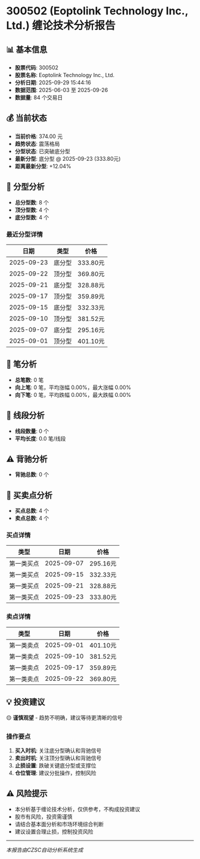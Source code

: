 # 300502 (Eoptolink Technology Inc., Ltd.) 缠论技术分析报告

## 📊 基本信息

- **股票代码**: 300502
- **股票名称**: Eoptolink Technology Inc., Ltd.
- **分析日期**: 2025-09-29 15:44:16
- **数据范围**: 2025-06-03 至 2025-09-26
- **数据量**: 84 个交易日

## 💰 当前状态

- **当前价格**: 374.00 元
- **趋势状态**: 震荡格局
- **分型状态**: 已突破底分型
- **最新分型**: 底分型 @ 2025-09-23 (333.80元)
- **距离最新分型**: +12.04%

## 🔺 分型分析

- **总分型数**: 8 个
- **顶分型数**: 4 个
- **底分型数**: 4 个

### 最近分型详情

| 日期 | 类型 | 价格 |
|------|------|------|
| 2025-09-23 | 底分型 | 333.80元 |
| 2025-09-22 | 顶分型 | 369.80元 |
| 2025-09-21 | 底分型 | 328.88元 |
| 2025-09-17 | 顶分型 | 359.89元 |
| 2025-09-15 | 底分型 | 332.33元 |
| 2025-09-10 | 顶分型 | 381.52元 |
| 2025-09-07 | 底分型 | 295.16元 |
| 2025-09-01 | 顶分型 | 401.10元 |

## 📏 笔分析

- **总笔数**: 0 笔
- **向上笔**: 0 笔，平均涨幅 0.00%，最大涨幅 0.00%
- **向下笔**: 0 笔，平均跌幅 0.00%，最大跌幅 0.00%

## 📐 线段分析

- **线段数量**: 0 个
- **平均长度**: 0.0 笔/线段

## ⚠️ 背驰分析

- **背驰总数**: 0 个

## 🎯 买卖点分析

- **买点总数**: 4 个
- **卖点总数**: 4 个

### 买点详情

| 类型 | 日期 | 价格 |
|------|------|------|
| 第一类买点 | 2025-09-07 | 295.16元 |
| 第一类买点 | 2025-09-15 | 332.33元 |
| 第一类买点 | 2025-09-21 | 328.88元 |
| 第一类买点 | 2025-09-23 | 333.80元 |

### 卖点详情

| 类型 | 日期 | 价格 |
|------|------|------|
| 第一类卖点 | 2025-09-01 | 401.10元 |
| 第一类卖点 | 2025-09-10 | 381.52元 |
| 第一类卖点 | 2025-09-17 | 359.89元 |
| 第一类卖点 | 2025-09-22 | 369.80元 |

## 💡 投资建议

🟡 **谨慎观望** - 趋势不明确，建议等待更清晰的信号

### 操作要点

1. **买入时机**: 关注底分型确认和背驰信号
2. **卖出时机**: 关注顶分型确认和背驰信号
3. **止损设置**: 跌破关键底分型或支撑位
4. **仓位管理**: 建议分批操作，控制风险

## ⚠️ 风险提示

- 本分析基于缠论技术分析，仅供参考，不构成投资建议
- 股市有风险，投资需谨慎
- 请结合基本面分析和市场环境综合判断
- 建议设置合理止损，控制投资风险

---
*本报告由CZSC自动分析系统生成*
